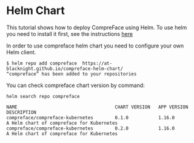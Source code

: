 # Helm Chart
This tutorial shows how to deploy CompreFace using Helm. To use helm you need to install it first, see the instructions [here](https://helm.sh/docs/intro/install/)

In order to use compreface helm chart you need to configure your own Helm client.

```commandline
$ helm repo add compreface  https://at-blacknight.github.io/compreface-helm-chart/
“compreface” has been added to your repositories
```

You can check compreface chart version by command:
```commandline
helm search repo compreface

NAME                                    CHART VERSION   APP VERSION     DESCRIPTION                              
compreface/compreface-kubernetes        0.1.0           1.16.0          A Helm chart of compreface for Kubernetes
compreface/compreface-kubernetes        0.2.0           1.16.0          A Helm chart of compreface for Kubernetes

```
